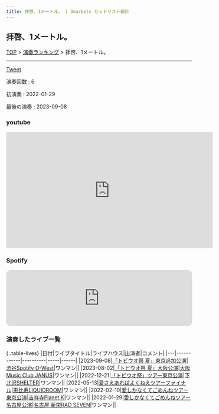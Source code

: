 ```yaml
---
title: 拝啓、1メートル。 | 3markets セットリスト統計
---
```

## 拝啓、1メートル。


[TOP](/setlist/) > [演奏ランキング](songs.html) > 拝啓、1メートル。

___

<a href="https://twitter.com/share?ref_src=twsrc%5Etfw" data-text="3markets[ ]セットリスト > 拝啓、1メートル。" class="twitter-share-button" data-via="3markets" data-hashtags="3markets" data-related="3markets" data-show-count="false">Tweet</a>

演奏回数
: 6

初演奏
: 2022-01-29

最後の演奏
: 2023-09-08





### youtube
<iframe width="560" height="315" src="https://www.youtube.com/embed/sIZIjRYi7kk" title="YouTube video player" frameborder="0" allow="accelerometer; autoplay; clipboard-write; encrypted-media; gyroscope; picture-in-picture; web-share" allowfullscreen></iframe>





### Spotify
<iframe style="border-radius:12px" src="https://open.spotify.com/embed/track/20wN4ncHO0vpMNWWnH3dDz?utm_source=generator" width="100%" height="152" frameBorder="0" allowfullscreen="" allow="autoplay; clipboard-write; encrypted-media; fullscreen; picture-in-picture" loading="lazy"></iframe>





### 演奏したライブ一覧

{:.table-lives}
|日付|ライブタイトル|ライブハウス|出演者|コメント|
|---|------------|----------|-----|------|
|<span class="nowrap">2023-09-08</span>|[「トビウオ祭 夏」東京追加公演](live079.html)|[渋谷Spotify O-West](livehouse009.html)|ワンマン||
|<span class="nowrap">2023-08-02</span>|[「トビウオ祭 夏」大阪公演](live074.html)|[大阪Music Club JANUS](livehouse016.html)|ワンマン||
|<span class="nowrap">2022-12-21</span>|[「トビウオ祭」ツアー東京公演](live044.html)|[下北沢SHELTER](livehouse013.html)|ワンマン||
|<span class="nowrap">2022-05-13</span>|[愛さえあればよくねえツアーファイナル](live001.html)|[恵比寿LIQUIDROOM](livehouse001.html)|ワンマン||
|<span class="nowrap">2022-02-10</span>|[愛しかなくてごめんねツアー東京公演](live003.html)|[吉祥寺Planet K](livehouse003.html)|ワンマン||
|<span class="nowrap">2022-01-29</span>|[愛しかなくてごめんねツアー名古屋公演](live002.html)|[名古屋 新栄RAD SEVEN](livehouse023.html)|ワンマン||



<script async src="https://platform.twitter.com/widgets.js" charset="utf-8"></script>